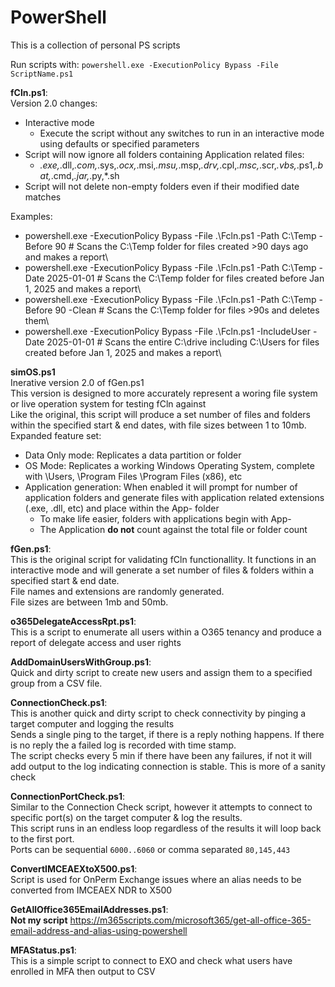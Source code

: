 # PowerShell
This is a collection of personal PS scripts

Run scripts with: `powershell.exe -ExecutionPolicy Bypass -File ScriptName.ps1`

**fCln.ps1**:\
Version 2.0 changes:
- Interactive mode
  - Execute the script without any switches to run in an interactive mode using defaults or specified parameters
- Script will now ignore all folders containing Application related files:
  - *.exe,*.dll,*.com,*.sys,*.ocx,*.msi,*.msu,*.msp,*.drv,*.cpl,*.msc,*.scr,*.vbs,*.ps1,*.bat,*.cmd,*.jar,*.py,*.sh
- Script will not delete non-empty folders even if their modified date matches
  
Examples:
- powershell.exe -ExecutionPolicy Bypass -File .\Fcln.ps1 -Path C:\Temp -Before 90 # Scans the C:\Temp folder for files created >90 days ago and makes a report\
- powershell.exe -ExecutionPolicy Bypass -File .\Fcln.ps1 -Path C:\Temp -Date 2025-01-01 # Scans the C:\Temp folder for files created before Jan 1, 2025 and makes a report\
- powershell.exe -ExecutionPolicy Bypass -File .\Fcln.ps1 -Path C:\Temp -Before 90 -Clean # Scans the C:\Temp folder for files >90s and deletes them\
- powershell.exe -ExecutionPolicy Bypass -File .\Fcln.ps1 -IncludeUser -Date 2025-01-01 # Scans the entire C:\drive including C:\Users for files created before Jan 1, 2025 and makes a report\

**simOS.ps1**\
Inerative version 2.0 of fGen.ps1\
This version is designed to more accurately represent a woring file system or live operation system for testing fCln against\
Like the original, this script will produce a set number of files and folders within the specified start & end dates, with file sizes between 1 to 10mb.\
Expanded feature set:
- Data Only mode: Replicates a data partition or folder
- OS Mode: Replicates a working Windows Operating System, complete with \Users, \Program Files \Program Files (x86), etc
- Application generation: When enabled it will prompt for number of application folders and generate files with application related extensions (.exe, .dll, etc) and place within the App- folder
  - To make life easier, folders with applications begin with App-
  - The Application **do not** count against the total file or folder count

**fGen.ps1**:\
This is the original script for validating fCln functionallity. It functions in an interactive mode and will generate a set number of files & folders within a specified start & end date.\
File names and extensions are randomly generated.\
File sizes are between 1mb and 50mb.

**o365DelegateAccessRpt.ps1**:\
This is a script to enumerate all users within a O365 tenancy and produce a report of delegate access and user rights

**AddDomainUsersWithGroup.ps1**:\
Quick and dirty script to create new users and assign them to a specified group from a CSV file.

**ConnectionCheck.ps1**:\
This is another quick and dirty script to check connectivity by pinging a target computer and logging the results\
Sends a single ping to the target, if there is a reply nothing happens. If there is no reply the a failed log is recorded with time stamp.\
The script checks every 5 min if there have been any failures, if not it will add output to the log indicating connection is stable. This is more of a sanity check

**ConnectionPortCheck.ps1**:\
Similar to the Connection Check script, however it attempts to connect to specific port(s) on the target computer & log the results.\
This script runs in an endless loop regardless of the results it will loop back to the first port.\
Ports can be sequential `6000..6060` or comma separated `80,145,443`

**ConvertIMCEAEXtoX500.ps1**:\
Script is used for OnPerm Exchange issues where an alias needs to be converted from IMCEAEX NDR to X500

**GetAllOffice365EmailAddresses.ps1**:\
**Not my script** https://m365scripts.com/microsoft365/get-all-office-365-email-address-and-alias-using-powershell

**MFAStatus.ps1**:\
This is a simple script to connect to EXO and check what users have enrolled in MFA then output to CSV

